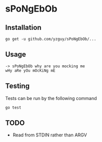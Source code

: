 # sPoNgEbOb

## Installation

`go get -u github.com/yzguy/sPoNgEbOb/...`

## Usage

```
-> sPoNgEbOb why are you mocking me
wHy aRe yOu mOcKiNg mE
```

## Testing

Tests can be run by the following command

`go test`

## TODO

* Read from STDIN rather than ARGV
